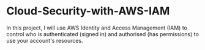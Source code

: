# Cloud-Security-with-AWS-IAM
In this project, I will use AWS Identity and Access Management (IAM) to control who is authenticated (signed in) and authorised (has permissions) to use your account's resources.
